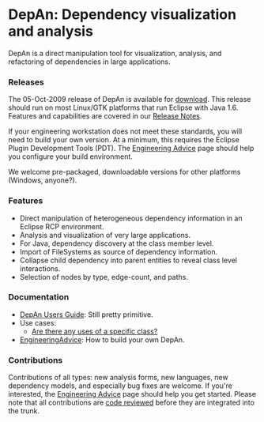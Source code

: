 # DepAn: Dependency visualization and analysis #

DepAn is a direct manipulation tool for visualization, analysis, and refactoring of dependencies in large applications.

### Releases ###

The 05-Oct-2009 release of DepAn is available for [download](http://google-depan.googlecode.com/files/DepAn_linux.gtk_20091005.zip).
This release should run on most Linux/GTK platforms that run Eclipse with Java 1.6.
Features and capabilities are covered in our [Release Notes](http://docs.google.com/Doc?docid=0AZqpPv-oAWxJZGdkcDdoM2NfMjBnZmJ0cGZnNQ).

If your engineering workstation does not meet these standards,
you will need to build your own version.
At a minimum, this requires the Eclipse Plugin Development Tools (PDT).
The [Engineering Advice](http://docs.google.com/Doc?id=dgdp7h3c_4f6mpmfhc) page should help you configure your build environment.

We welcome pre-packaged, downloadable versions for other platforms (Windows, anyone?).

### Features ###

  * Direct manipulation of heterogeneous dependency information in an Eclipse RCP environment.
  * Analysis and visualization of very large applications.
  * For Java, dependency discovery at the class member level.
  * Import of FileSystems as source of dependency information.
  * Collapse child dependency into parent entities to reveal class level interactions.
  * Selection of nodes by type, edge-count, and paths.

### Documentation ###

  * [DepAn Users Guide](http://docs.google.com/Doc?id=dgdp7h3c_8gdfm86fz):  Still pretty primitive.
  * Use cases:
    * [Are there any uses of a specific class?](http://docs.google.com/Doc?id=dgdp7h3c_9dcdxcdf5)
  * [EngineeringAdvice](http://docs.google.com/Doc?id=dgdp7h3c_4f6mpmfhc): How to build your own DepAn.

### Contributions ###

Contributions of all types: new analysis forms, new languages, new dependency models, and especially bug fixes are welcome.  If you're interested, the [Engineering Advice](http://docs.google.com/Doc?id=dgdp7h3c_4f6mpmfhc) page should help you get started.  Please note that all contributions are [code reviewed](http://docs.google.com/View?docid=dgdp7h3c_6gcrb65fg) before they are integrated into the trunk.